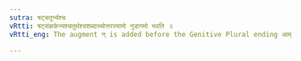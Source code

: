 ```yaml
---
sutra: षट्चतुर्भ्यश्च
vRtti: षट्संज्ञकेभ्यश्चतुर्थश्चशब्दाच्चोत्तरस्यामो नुडागमो भवति ॥
vRtti_eng: The augment न् is added before the Genitive Plural ending आम् after the Numerals called '_shash_', and after चतुर् ॥

---
```

